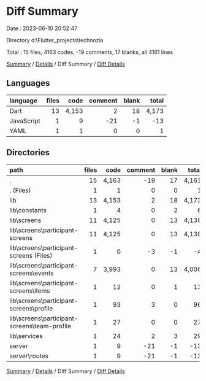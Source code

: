 # Diff Summary

Date : 2023-06-10 20:52:47

Directory d:\\Flutter_projects\\technozia

Total : 15 files,  4163 codes, -19 comments, 17 blanks, all 4161 lines

[Summary](results.md) / [Details](details.md) / Diff Summary / [Diff Details](diff-details.md)

## Languages
| language | files | code | comment | blank | total |
| :--- | ---: | ---: | ---: | ---: | ---: |
| Dart | 13 | 4,153 | 2 | 18 | 4,173 |
| JavaScript | 1 | 9 | -21 | -1 | -13 |
| YAML | 1 | 1 | 0 | 0 | 1 |

## Directories
| path | files | code | comment | blank | total |
| :--- | ---: | ---: | ---: | ---: | ---: |
| . | 15 | 4,163 | -19 | 17 | 4,161 |
| . (Files) | 1 | 1 | 0 | 0 | 1 |
| lib | 13 | 4,153 | 2 | 18 | 4,173 |
| lib\\constants | 1 | 4 | 0 | 2 | 6 |
| lib\\screens | 11 | 4,125 | 0 | 13 | 4,138 |
| lib\\screens\\participant-screens | 11 | 4,125 | 0 | 13 | 4,138 |
| lib\\screens\\participant-screens (Files) | 1 | 0 | -3 | -1 | -4 |
| lib\\screens\\participant-screens\\events | 7 | 3,993 | 0 | 13 | 4,006 |
| lib\\screens\\participant-screens\\items | 1 | 12 | 0 | 1 | 13 |
| lib\\screens\\participant-screens\\profile | 1 | 93 | 3 | 0 | 96 |
| lib\\screens\\participant-screens\\team-profile | 1 | 27 | 0 | 0 | 27 |
| lib\\services | 1 | 24 | 2 | 3 | 29 |
| server | 1 | 9 | -21 | -1 | -13 |
| server\\routes | 1 | 9 | -21 | -1 | -13 |

[Summary](results.md) / [Details](details.md) / Diff Summary / [Diff Details](diff-details.md)